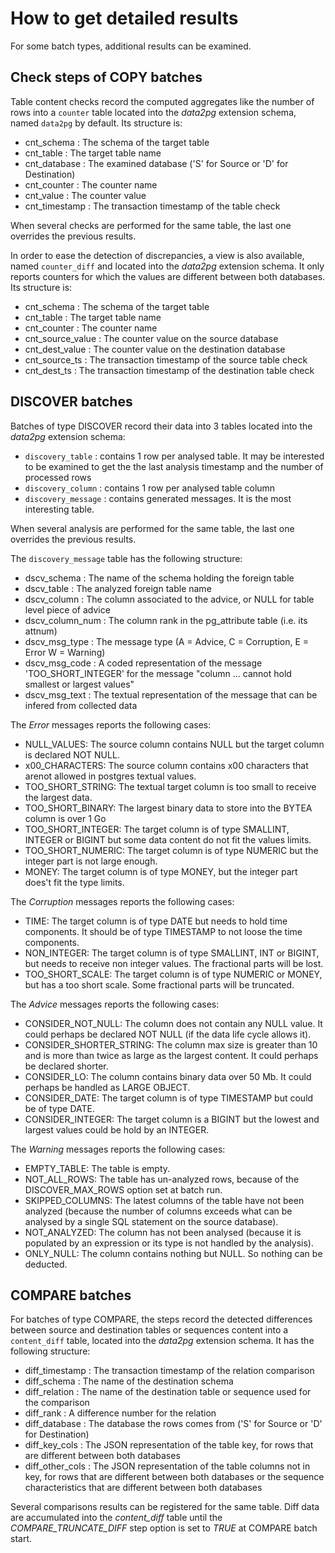 # How to get detailed results

For some batch types, additional results can be examined.

## Check steps of COPY batches

Table content checks record the computed aggregates like the number of rows into a `counter` table located into the *data2pg* extension schema, named `data2pg` by default. Its structure is:

   * cnt_schema             : The schema of the target table
   * cnt_table              : The target table name
   * cnt_database           : The examined database ('S' for Source or 'D' for Destination)
   * cnt_counter            : The counter name
   * cnt_value              : The counter value
   * cnt_timestamp          : The transaction timestamp of the table check

When several checks are performed for the same table, the last one overrides the previous results.

In order to ease the detection of discrepancies, a view is also available, named `counter_diff` and located into the *data2pg* extension schema. It only reports counters for which the values are different between both databases. Its structure is:

   * cnt_schema             : The schema of the target table
   * cnt_table              : The target table name
   * cnt_counter            : The counter name
   * cnt_source_value       : The counter value on the source database
   * cnt_dest_value         : The counter value on the destination database
   * cnt_source_ts          : The transaction timestamp of the source table check
   * cnt_dest_ts            : The transaction timestamp of the destination table check

## DISCOVER batches

Batches of type DISCOVER record their data into 3 tables located into the *data2pg* extension schema:

   * `discovery_table`      : contains 1 row per analysed table. It may be interested to be examined to get the the last analysis timestamp and the number of processed rows
   * `discovery_column`     : contains 1 row per analysed table column
   * `discovery_message`    : contains generated messages. It is the most interesting table.

When several analysis are performed for the same table, the last one overrides the previous results.

The `discovery_message` table has the following structure:

   * dscv_schema            : The name of the schema holding the foreign table
   * dscv_table             : The analyzed foreign table name
   * dscv_column            : The column associated to the advice, or NULL for table level piece of advice
   * dscv_column_num        : The column rank in the pg_attribute table (i.e. its attnum)
   * dscv_msg_type          : The message type (A = Advice, C = Corruption, E = Error W = Warning)
   * dscv_msg_code          : A coded representation of the message 'TOO_SHORT_INTEGER' for the message "column ... cannot hold smallest or largest values"
   * dscv_msg_text          : The textual representation of the message that can be infered from collected data

The *Error* messages reports the following cases:

   * NULL_VALUES: The source column contains NULL but the target column is declared NOT NULL.
   * x00_CHARACTERS: The source column contains x00 characters that arenot allowed in postgres textual values.
   * TOO_SHORT_STRING: The textual target column is too small to receive the largest data.
   * TOO_SHORT_BINARY: The largest binary data to store into the BYTEA column is over 1 Go
   * TOO_SHORT_INTEGER: The target column is of type SMALLINT, INTEGER or BIGINT but some data content do not fit the values limits.
   * TOO_SHORT_NUMERIC: The target column is of type NUMERIC but the integer part is not large enough.
   * MONEY: The target column is of type MONEY, but the integer part does't fit the type limits.

The *Corruption* messages reports the following cases:

   * TIME: The target column is of type DATE but needs to hold time components. It should be of type TIMESTAMP to not loose the time components.
   * NON_INTEGER: The target column is of type SMALLINT, INT or BIGINT, but needs to receive non integer values. The fractional parts will be lost.
   * TOO_SHORT_SCALE: The target column is of type NUMERIC or MONEY, but has a too short scale. Some fractional parts will be truncated.

The *Advice* messages reports the following cases:

   * CONSIDER_NOT_NULL: The column does not contain any NULL value. It could perhaps be declared NOT NULL (if the data life cycle allows it).
   * CONSIDER_SHORTER_STRING: The column max size is greater than 10 and is more than twice as large as the largest content. It could perhaps be declared shorter.
   * CONSIDER_LO: The column contains binary data over 50 Mb. It could perhaps be handled as LARGE OBJECT.
   * CONSIDER_DATE: The target column is of type TIMESTAMP but could be of type DATE.
   * CONSIDER_INTEGER: The target column is a BIGINT but the lowest and largest values could be hold by an INTEGER.

The *Warning* messages reports the following cases:

   * EMPTY_TABLE: The table is empty.
   * NOT_ALL_ROWS: The table has un-analyzed rows, because of the DISCOVER_MAX_ROWS option set at batch run.
   * SKIPPED_COLUMNS: The latest columns of the table have not been analyzed (because the number of columns exceeds what can be analysed by a single SQL statement on the source database).
   * NOT_ANALYZED: The column has not been analysed (because it is populated by an expression or its type is not handled by the analysis).
   * ONLY_NULL: The column contains nothing but NULL. So nothing can be deducted.

## COMPARE batches

For batches of type COMPARE, the steps record the detected differences between source and destination tables or sequences content into a `content_diff` table, located into the *data2pg* extension schema.  It has the following structure:

   * diff_timestamp          : The transaction timestamp of the relation comparison
   * diff_schema             : The name of the destination schema
   * diff_relation           : The name of the destination table or sequence used for the comparison
   * diff_rank               : A difference number for the relation
   * diff_database           : The database the rows comes from ('S' for Source or 'D' for Destination)
   * diff_key_cols           : The JSON representation of the table key, for rows that are different between both databases
   * diff_other_cols         : The JSON representation of the table columns not in key, for rows that are different between both databases or the sequence characteristics that are different between both databases

Several comparisons results can be registered for the same table. Diff data are accumulated into the *content_diff* table until the *COMPARE_TRUNCATE_DIFF* step option is set to *TRUE* at COMPARE batch start.

